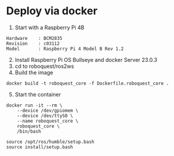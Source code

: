 # Deploy via docker

1. Start with a Raspberry Pi 4B
```
Hardware    : BCM2835
Revision    : c03112
Model       : Raspberry Pi 4 Model B Rev 1.2
```
2. Install Raspberry Pi OS Bullseye and docker Server 23.0.3
3. cd to roboquest/ros2ws
4. Build the image
```
docker build -t roboquest_core -f Dockerfile.roboquest_core .
```
5. Start the container
```
docker run -it --rm \
    --device /dev/gpiomem \
    --device /dev/ttyS0 \
    --name roboquest_core \
    roboquest_core \
    /bin/bash

source /opt/ros/humble/setup.bash
source install/setup.bash
